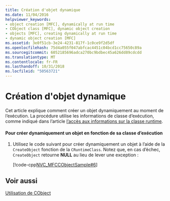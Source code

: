 ```yaml
---
title: Création d'objet dynamique
ms.date: 11/04/2016
helpviewer_keywords:
- object creation [MFC], dynamically at run time
- CObject class [MFC], dynamic object creation
- objects [MFC], creating dynamically at run time
- dynamic object creation [MFC]
ms.assetid: 3e0f51cb-3e24-4231-817f-1c0ce9f2d5df
ms.openlocfilehash: 75d4a055f047abfcac4451c04bcd1cc75650c89a
ms.sourcegitcommit: 6052185696adca270bc9bdbec45a626dd89cdcdd
ms.translationtype: MT
ms.contentlocale: fr-FR
ms.lasthandoff: 10/31/2018
ms.locfileid: "50563721"
---
```

# <a name="dynamic-object-creation"></a>Création d'objet dynamique

Cet article explique comment créer un objet dynamiquement au moment de l’exécution. La procédure utilise les informations de classe d’exécution, comme indiqué dans l’article [l’accès aux informations sur la classe runtime](../mfc/accessing-run-time-class-information.md).

#### <a name="to-dynamically-create-an-object-given-its-run-time-class"></a>Pour créer dynamiquement un objet en fonction de sa classe d’exécution

1. Utilisez le code suivant pour créer dynamiquement un objet à l’aide de la `CreateObject` fonction de la `CRuntimeClass`. Notez que, en cas d’échec, `CreateObject` retourne **NULL** au lieu de lever une exception :

   [!code-cpp[NVC_MFCCObjectSample#6](../mfc/codesnippet/cpp/dynamic-object-creation_1.cpp)]

## <a name="see-also"></a>Voir aussi

[Utilisation de CObject](../mfc/using-cobject.md)

